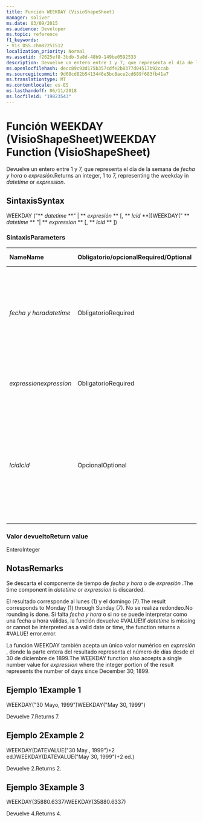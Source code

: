 ```yaml
---
title: Función WEEKDAY (VisioShapeSheet)
manager: soliver
ms.date: 03/09/2015
ms.audience: Developer
ms.topic: reference
f1_keywords:
- Vis_DSS.chm82251512
localization_priority: Normal
ms.assetid: f2625ef8-3bdb-5a8d-48b9-149be0592533
description: Devuelve un entero entre 1 y 7, que representa el día de la semana de fecha y hora o expresión.
ms.openlocfilehash: decc89c93d175b357cdfe2b8377d04517b92ccab
ms.sourcegitcommit: 9d60cd82b5413446e5bc8ace2cd689f683fb41a7
ms.translationtype: MT
ms.contentlocale: es-ES
ms.lasthandoff: 06/11/2018
ms.locfileid: "19823543"
---
```

# <a name="weekday-function-visioshapesheet"></a><span data-ttu-id="6d2e0-103">Función WEEKDAY (VisioShapeSheet)</span><span class="sxs-lookup"><span data-stu-id="6d2e0-103">WEEKDAY Function (VisioShapeSheet)</span></span>

<span data-ttu-id="6d2e0-104">Devuelve un entero entre 1 y 7, que representa el día de la semana de _fecha y hora_ o _expresión_.</span><span class="sxs-lookup"><span data-stu-id="6d2e0-104">Returns an integer, 1 to 7, representing the weekday in  _datetime_ or  _expression_.</span></span>
  
## <a name="syntax"></a><span data-ttu-id="6d2e0-105">Sintaxis</span><span class="sxs-lookup"><span data-stu-id="6d2e0-105">Syntax</span></span>

<span data-ttu-id="6d2e0-106">WEEKDAY ("** *datetime* **" | ** *expresión* ** [, ** *lcid* **])</span><span class="sxs-lookup"><span data-stu-id="6d2e0-106">WEEKDAY(" ** *datetime* ** "| ** *expression* ** [, ** *lcid* ** ])</span></span> 
  
### <a name="parameters"></a><span data-ttu-id="6d2e0-107">Sintaxis</span><span class="sxs-lookup"><span data-stu-id="6d2e0-107">Parameters</span></span>

|<span data-ttu-id="6d2e0-108">**Name**</span><span class="sxs-lookup"><span data-stu-id="6d2e0-108">**Name**</span></span>|<span data-ttu-id="6d2e0-109">**Obligatorio/opcional**</span><span class="sxs-lookup"><span data-stu-id="6d2e0-109">**Required/Optional**</span></span>|<span data-ttu-id="6d2e0-110">**Tipo de datos**</span><span class="sxs-lookup"><span data-stu-id="6d2e0-110">**Data Type**</span></span>|<span data-ttu-id="6d2e0-111">**Descripción**</span><span class="sxs-lookup"><span data-stu-id="6d2e0-111">**Description**</span></span>|
|:-----|:-----|:-----|:-----|
| <span data-ttu-id="6d2e0-112">_fecha y hora_</span><span class="sxs-lookup"><span data-stu-id="6d2e0-112">_datetime_</span></span> <br/> |<span data-ttu-id="6d2e0-113">Obligatorio</span><span class="sxs-lookup"><span data-stu-id="6d2e0-113">Required</span></span>  <br/> |<span data-ttu-id="6d2e0-114">**String**</span><span class="sxs-lookup"><span data-stu-id="6d2e0-114">**String**</span></span> <br/> | <span data-ttu-id="6d2e0-115">Cualquier cadena que se pueda reconocer como una fecha y una hora, o una referencia a una celda que contenga una fecha y una hora.</span><span class="sxs-lookup"><span data-stu-id="6d2e0-115">Any string commonly recognized as a date and time or a reference to a cell containing a date and time.</span></span>  <br/> |
| <span data-ttu-id="6d2e0-116">_expression_</span><span class="sxs-lookup"><span data-stu-id="6d2e0-116">_expression_</span></span> <br/> |<span data-ttu-id="6d2e0-117">Obligatorio</span><span class="sxs-lookup"><span data-stu-id="6d2e0-117">Required</span></span>  <br/> |<span data-ttu-id="6d2e0-118">**Varía**</span><span class="sxs-lookup"><span data-stu-id="6d2e0-118">**Varies**</span></span> <br/> |<span data-ttu-id="6d2e0-119">Cualquier expresión que produzca como resultado una fecha y una hora.</span><span class="sxs-lookup"><span data-stu-id="6d2e0-119">Any expression that yields a date and time.</span></span>  <br/> |
| <span data-ttu-id="6d2e0-120">_lcid_</span><span class="sxs-lookup"><span data-stu-id="6d2e0-120">_lcid_</span></span> <br/> |<span data-ttu-id="6d2e0-121">Opcional</span><span class="sxs-lookup"><span data-stu-id="6d2e0-121">Optional</span></span>  <br/> |<span data-ttu-id="6d2e0-122">**Numérico**</span><span class="sxs-lookup"><span data-stu-id="6d2e0-122">**Numeric**</span></span> <br/> |<span data-ttu-id="6d2e0-p101">Identificador regional que se usa para evaluar información de fecha y hora que no sea local. El identificador regional es un número que se describe en los archivos de encabezado del sistema.</span><span class="sxs-lookup"><span data-stu-id="6d2e0-p101">The locale identifier to be used in evaluating a nonlocal datetime. The locale identifier is a number described in the system header files.</span></span>  <br/> |
   
### <a name="return-value"></a><span data-ttu-id="6d2e0-125">Valor devuelto</span><span class="sxs-lookup"><span data-stu-id="6d2e0-125">Return value</span></span>

<span data-ttu-id="6d2e0-126">Entero</span><span class="sxs-lookup"><span data-stu-id="6d2e0-126">Integer</span></span>
  
## <a name="remarks"></a><span data-ttu-id="6d2e0-127">Notas</span><span class="sxs-lookup"><span data-stu-id="6d2e0-127">Remarks</span></span>

<span data-ttu-id="6d2e0-128">Se descarta el componente de tiempo de _fecha y hora_ o de _expresión_ .</span><span class="sxs-lookup"><span data-stu-id="6d2e0-128">The time component in  _datetime_ or  _expression_ is discarded.</span></span> 
  
<span data-ttu-id="6d2e0-129">El resultado corresponde al lunes (1) y el domingo (7).</span><span class="sxs-lookup"><span data-stu-id="6d2e0-129">The result corresponds to Monday (1) through Sunday (7).</span></span> <span data-ttu-id="6d2e0-130">No se realiza redondeo.</span><span class="sxs-lookup"><span data-stu-id="6d2e0-130">No rounding is done.</span></span> <span data-ttu-id="6d2e0-131">Si falta _fecha y hora_ o si no se puede interpretar como una fecha u hora válidas, la función devuelve #VALUE!</span><span class="sxs-lookup"><span data-stu-id="6d2e0-131">If  _datetime_ is missing or cannot be interpreted as a valid date or time, the function returns a #VALUE!</span></span> <span data-ttu-id="6d2e0-132">error.</span><span class="sxs-lookup"><span data-stu-id="6d2e0-132">error.</span></span> 
  
<span data-ttu-id="6d2e0-133">La función WEEKDAY también acepta un único valor numérico en _expresión_ , donde la parte entera del resultado representa el número de días desde el 30 de diciembre de 1899.</span><span class="sxs-lookup"><span data-stu-id="6d2e0-133">The WEEKDAY function also accepts a single number value for  _expression_ where the integer portion of the result represents the number of days since December 30, 1899.</span></span> 
  
## <a name="example-1"></a><span data-ttu-id="6d2e0-134">Ejemplo 1</span><span class="sxs-lookup"><span data-stu-id="6d2e0-134">Example 1</span></span>

<span data-ttu-id="6d2e0-135">WEEKDAY("30 Mayo, 1999")</span><span class="sxs-lookup"><span data-stu-id="6d2e0-135">WEEKDAY("May 30, 1999")</span></span>
  
<span data-ttu-id="6d2e0-136">Devuelve 7.</span><span class="sxs-lookup"><span data-stu-id="6d2e0-136">Returns 7.</span></span>
  
## <a name="example-2"></a><span data-ttu-id="6d2e0-137">Ejemplo 2</span><span class="sxs-lookup"><span data-stu-id="6d2e0-137">Example 2</span></span>

<span data-ttu-id="6d2e0-138">WEEKDAY(DATEVALUE("30 May., 1999")+2 ed.)</span><span class="sxs-lookup"><span data-stu-id="6d2e0-138">WEEKDAY(DATEVALUE("May 30, 1999")+2 ed.)</span></span>
  
<span data-ttu-id="6d2e0-139">Devuelve 2.</span><span class="sxs-lookup"><span data-stu-id="6d2e0-139">Returns 2.</span></span>
  
## <a name="example-3"></a><span data-ttu-id="6d2e0-140">Ejemplo 3</span><span class="sxs-lookup"><span data-stu-id="6d2e0-140">Example 3</span></span>

<span data-ttu-id="6d2e0-141">WEEKDAY(35880.6337)</span><span class="sxs-lookup"><span data-stu-id="6d2e0-141">WEEKDAY(35880.6337)</span></span>
  
<span data-ttu-id="6d2e0-142">Devuelve 4.</span><span class="sxs-lookup"><span data-stu-id="6d2e0-142">Returns 4.</span></span>
  

